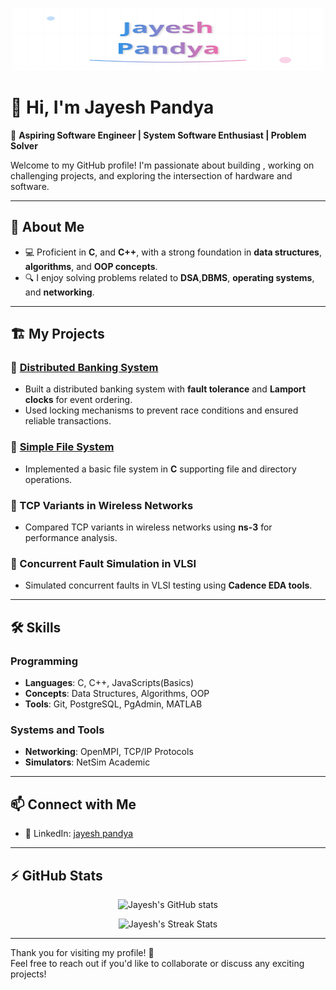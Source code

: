 <p align="center">
  <img src="Jayesh.svg" width="500" height="100" alt="Jayesh Pandya Animated Name">
</p>


# 👋 Hi, I'm **Jayesh Pandya**  

🚀 **Aspiring Software Engineer | System Software Enthusiast | Problem Solver**  

Welcome to my GitHub profile! I'm passionate about building , working on challenging projects, and exploring the intersection of hardware and software.

---

## 🌟 **About Me**
<!-- - 🔭 I have experience with **distributed systems**, **VLSI fault simulation**, and **network performance analysis**. -->
- 💻 Proficient in **C**, and **C++**, with a strong foundation in **data structures**, **algorithms**, and **OOP concepts**.
- 🔍 I enjoy solving problems related to **DSA**,**DBMS**, **operating systems**, and **networking**.
<!-- - 🛠️ Learning and experimenting with **device drivers in C** and exploring **system-level programming**.
- 🌐 Contributor to academic projects that bridge software with hardware performance. -->

---

## 🏗️ **My Projects**
### 🔹 [Distributed Banking System](https://github.com/PandyaJayesh/Distributed_Banking)
- Built a distributed banking system with **fault tolerance** and **Lamport clocks** for event ordering.
- Used locking mechanisms to prevent race conditions and ensured reliable transactions.


### 🔹 [Simple File System](https://github.com/PandyaJayesh/Simple_File_System)
- Implemented a basic file system in **C** supporting file and directory operations.

### 🔹 TCP Variants in Wireless Networks
- Compared TCP variants in wireless networks using **ns-3** for performance analysis.

### 🔹 Concurrent Fault Simulation in VLSI
- Simulated concurrent faults in VLSI testing using **Cadence EDA tools**.

---

## 🛠️ **Skills**
### Programming
- **Languages**: C, C++, JavaScripts(Basics)
- **Concepts**: Data Structures, Algorithms, OOP
- **Tools**: Git, PostgreSQL, PgAdmin, MATLAB

### Systems and Tools
- **Networking**: OpenMPI, TCP/IP Protocols
- **Simulators**: NetSim Academic

---

<!-- ## 💡 **What I'm Currently Learning**
- 🌱 **Device Drivers in C** for system-level programming.
- 📚 Diving deeper into **wireless networking protocols** and **TCP optimization**.
- 🛠️ **Automation techniques** for system setups and testing.

--- -->

## 📫 **Connect with Me**
- 💼 LinkedIn: [jayesh pandya](https://www.linkedin.com/in/jayesh-pandya-ab334b28a)
<!-- - 🌐 Portfolio: [jayeshpandya.github.io](#) (Coming Soon!) -->

---

## ⚡ **GitHub Stats**
<p align="center">
  <img src="https://github-readme-stats.vercel.app/api?username=PandyaJayesh&show_icons=true&theme=radical" alt="Jayesh's GitHub stats">
</p>
<p align="center">
  <img src="https://github-readme-streak-stats.herokuapp.com/?user=PandyaJayesh&theme=radical" alt="Jayesh's Streak Stats">
</p>

---

Thank you for visiting my profile! 🚀  
Feel free to reach out if you'd like to collaborate or discuss any exciting projects!
